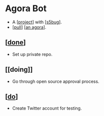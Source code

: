 # Agora Bot

- A [[project]] with [[s5bug]].
- [[pull]] [[an agora]].

## [[done]]

- Set up private repo.

## [[doing]]

- Go through open source approval process.
## [[do]]

- Create Twitter account for testing.


[//begin]: # "Autogenerated link references for markdown compatibility"
[project]: project "Project"
[s5bug]: s5bug "S5bug"
[pull]: pull "Pull"
[an agora]: an-agora "An Agora"
[done]: done "DONE"
[do]: do "Do"
[//end]: # "Autogenerated link references"